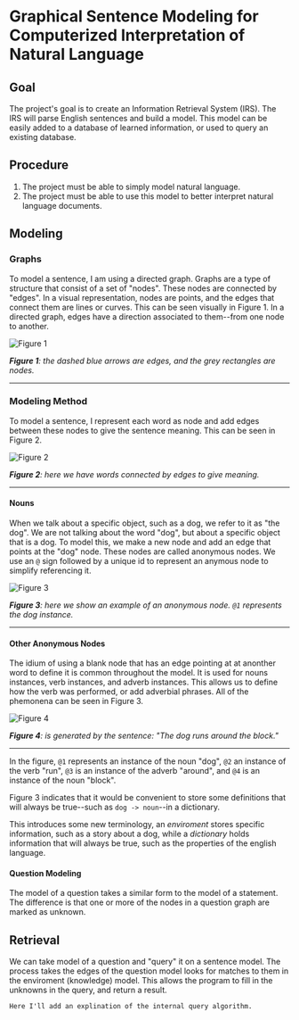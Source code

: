 # Graphical Sentence Modeling for Computerized Interpretation of Natural Language 

## Goal

The project's goal is to create an Information Retrieval System (IRS). The IRS will parse English sentences and build a model. This model can be easily added to a database of learned information, or used to query an existing database. 

## Procedure

1. The project must be able to simply model natural language.
2. The project must be able to use this model to better interpret natural language documents. 

## Modeling 

### Graphs
To model a sentence, I am using a directed graph. Graphs are a type of structure that consist of a set of "nodes". These nodes are connected by "edges". In a visual representation, nodes are points, and the edges that connect them are lines or curves. This can be seen visually in Figure 1. In a directed graph, edges have a direction associated to them--from one node to another. 

![Figure 1](http://dl.dropbox.com/u/3030738/Screenshots/a%20directed%20graph.png) 

***Figure 1**: the dashed blue arrows are edges, and the grey rectangles are nodes.* 
___

### Modeling Method
To model a sentence, I represent each word as node and add edges between these nodes to give the sentence meaning. This can be seen in Figure 2. 

![Figure 2](http://dl.dropbox.com/u/3030738/Screenshots/simple%20language%20graph%20example.png)

***Figure 2**: here we have words connected by edges to give meaning.* 
___

#### Nouns
When we talk about a specific object, such as a dog, we refer to it as "the dog". We are not talking about the word "dog", but about a specific object that is a dog. To model this, we make a new node and add an edge that points at the "dog" node. These nodes are called anonymous nodes. We use an `@` sign followed by a unique id to represent an anymous node to simplify referencing it. 

![Figure 3](http://dl.dropbox.com/u/3030738/Screenshots/r4iztwx_xu06.png)

***Figure 3**: here we show an example of an anonymous node. `@1` represents the dog instance.*
___

#### Other Anonymous Nodes
The idium of using a blank node that has an edge pointing at at anonther word to define it is common throughout the model. It is used for nouns instances, verb instances, and adverb instances. This allows us to define how the verb was performed, or add adverbial phrases. All of the phemonena can be seen in Figure 3. 

![Figure 4](http://dl.dropbox.com/u/3030738/Screenshots/yxg2v~5gz_4q.png)

***Figure 4**: is generated by the sentence: "The dog runs around the block."*
___
In the figure, `@1` represents an instance of the noun "dog", `@2` an instance of the verb "run", `@3` is an instance of the adverb "around", and `@4` is an instance of the noun "block".

Figure 3 indicates that it would be convenient to store some definitions that will always be true--such as `dog -> noun`--in a dictionary.

This introduces some new terminology, an *enviroment* stores specific information, such as a story about a dog, while a *dictionary* holds information that will always be true, such as the properties of the english language. 

#### Question Modeling
The model of a question takes a similar form to the model of a statement. The difference is that one or more of the nodes in a question graph are marked as unknown.

## Retrieval
We can take model of a question and "query" it on a sentence model. The process takes the edges of the question model looks for matches to them in the enviroment (knowledge) model. This allows the program to fill in the unknowns in the query, and return a result. 

	Here I'll add an explination of the internal query algorithm.